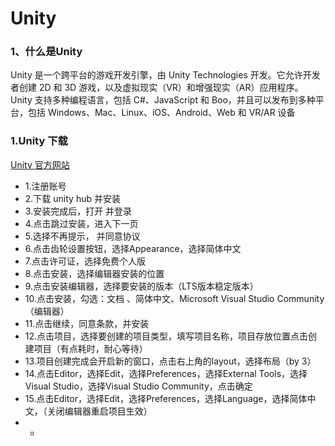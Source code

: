 # Unity 
### 1、什么是Unity
Unity 是一个跨平台的游戏开发引擎，由 Unity Technologies 开发。它允许开发者创建 2D 和 3D 游戏，以及虚拟现实（VR）和增强现实（AR）应用程序。
Unity 支持多种编程语言，包括 C#、JavaScript 和 Boo，并且可以发布到多种平台，包括 Windows、Mac、Linux、iOS、Android、Web 和 VR/AR 设备

### 1.Unity 下载
[Unity 官方网站](https://unity.com/)
- 1.注册账号
- 2.下载 unity hub 并安装
- 3.安装完成后，打开 并登录
- 4.点击跳过安装，进入下一页
- 5.选择不再提示， 并同意协议
- 6.点击齿轮设置按钮，选择Appearance，选择简体中文
- 7.点击许可证，选择免费个人版
- 8.点击安装，选择编辑器安装的位置
- 9.点击安装编辑器，选择要安装的版本（LTS版本稳定版本）
- 10.点击安装，勾选：文档 、简体中文、Microsoft Visual Studio Community（编辑器）
- 11.点击继续，同意条款，并安装
- 12.点击项目，选择要创建的项目类型，填写项目名称，项目存放位置点击创建项目（有点耗时，耐心等待）
- 13.项目创建完成会开启新的窗口，点击右上角的layout，选择布局（by 3）
- 14.点击Editor，选择Edit，选择Preferences，选择External Tools，选择Visual Studio，选择Visual Studio Community，点击确定
- 15.点击Editor，选择Edit，选择Preferences，选择Language，选择简体中文，（关闭编辑器重启项目生效）
- -